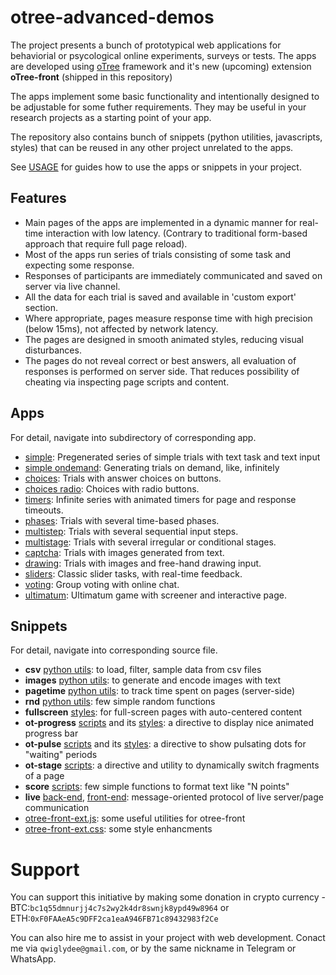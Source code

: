 # otree-advanced-demos

The project presents a bunch of prototypical web applications for behaviorial or psycological online experiments, surveys or tests.
The apps are developed using [oTree](www.otree.org) framework and it's new (upcoming) extension <b>oTree-front</b> (shipped in this repository)

The apps implement some basic functionality and intentionally designed to be adjustable for some futher requirements.
They may be useful in your research projects as a starting point of your app.

The repository also contains bunch of snippets (python utilities, javascripts, styles) that can be reused in any other project unrelated to the apps.

See [USAGE](USAGE.md) for guides how to use the apps or snippets in your project.

## Features

-   Main pages of the apps are implemented in a dynamic manner for real-time interaction with low latency.
    (Contrary to traditional form-based approach that require full page reload).
-   Most of the apps run series of trials consisting of some task and expecting some response.
-   Responses of participants are immediately communicated and saved on server via live channel.
-   All the data for each trial is saved and available in 'custom export' section.
-   Where appropriate, pages measure response time with high precision (below 15ms), not affected by network latency.
-   The pages are designed in smooth animated styles, reducing visual disturbances.
-   The pages do not reveal correct or best answers, all evaluation of responses is performed on server side. That reduces possibility of cheating via inspecting page scripts and content.

## Apps

For detail, navigate into subdirectory of corresponding app.

-   [simple](simple): Pregenerated series of simple trials with text task and text input
-   [simple ondemand](simple_ondemand): Generating trials on demand, like, infinitely
-   [choices](choices): Trials with answer choices on buttons.
-   [choices radio](choices_radio): Choices with radio buttons.
-   [timers](timers): Infinite series with animated timers for page and response timeouts.
-   [phases](phases): Trials with several time-based phases.
-   [multistep](multistep): Trials with several sequential input steps.
-   [multistage](multistage): Trials with several irregular or conditional stages.
-   [captcha](captcha): Trials with images generated from text.
-   [drawing](drawing): Trials with images and free-hand drawing input.
-   [sliders](sliders): Classic slider tasks, with real-time feedback.
-   [voting](voting): Group voting with online chat.
-   [ultimatum](ultimatum_game): Ultimatum game with screener and interactive page.

## Snippets

For detail, navigate into corresponding source file.

-   **csv** [python utils](utils/csv.py): to load, filter, sample data from csv files
-   **images** [python utils](utils/images.py): to generate and encode images with text
-   **pagetime** [python utils](utils/pagetime.py): to track time spent on pages (server-side)
-   **rnd** [python utils](utils/rnd.py): few simple random functions
-   **fullscreen** [styles](_static/fullscreen.css): for full-screen pages with auto-centered content
-   **ot-progress** [scripts](_static/ot-progress.js) and its [styles](_static/ot-progress.css): a directive to display nice animated progress bar
-   **ot-pulse** [scripts](_static/ot-pulse.js) and its [styles](_static/ot-pulse.css): a directive to show pulsating dots for "waiting" periods
-   **ot-stage** [scripts](_static/ot-stage.js): a directive and utility to dynamically switch fragments of a page
-   **score** [scripts](_static/format_score.js): few simple functions to format text like "N points"
-   **live** [back-end](utils/live.py), [front-end](_static/otree-front-live.js): message-oriented protocol of live server/page communication
-   [otree-front-ext.js](_static/otree-front-ext.js): some useful utilities for otree-front
-   [otree-front-ext.css](_static/otree-front-ext.css): some style enhancments

# Support

You can support this initiative by making some donation in crypto currency - BTC:`bc1q55dmnurjj4c7s2wy2k4dr8swnjk8ypd49w8964`
or ETH:`0xF0FAAeA5c9DFF2ca1eaA946FB71c89432983f2Ce`

You can also hire me to assist in your project with web development.
Conact me via `qwiglydee@gmail.com`, or by the same nickname in Telegram or WhatsApp.

